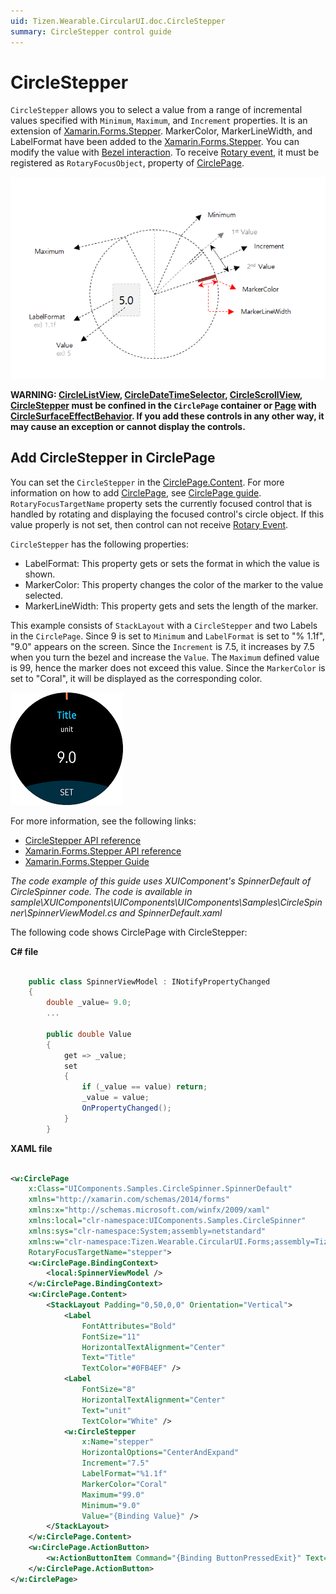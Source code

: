 ```yaml
---
uid: Tizen.Wearable.CircularUI.doc.CircleStepper
summary: CircleStepper control guide
---
```

# CircleStepper

`CircleStepper` allows you to select a value from a range of incremental values specified with `Minimum`, `Maximum`, and `Increment` properties.
It is an extension of [Xamarin.Forms.Stepper](https://developer.xamarin.com/api/type/Xamarin.Forms.Stepper/). MarkerColor, MarkerLineWidth, and LabelFormat have been added to the [Xamarin.Forms.Stepper](https://developer.xamarin.com/api/type/Xamarin.Forms.Stepper/).
You can modify the value with [Bezel interaction](https://developer.tizen.org/design/wearable/interaction/bezel-interactions).
To receive [Rotary event](https://developer.tizen.org/development/training/native-application/understanding-tizen-programming/event-handling#rotary), it must be registered as `RotaryFocusObject`, property of [CirclePage](xref:Tizen.Wearable.CircularUI.doc.CirclePage).

![](data/CircleStepper_property.png)

**WARNING: [CircleListView](xref:Tizen.Wearable.CircularUI.doc.CircleListView), [CircleDateTimeSelector](xref:Tizen.Wearable.CircularUI.doc.CircleDateTimeSelector), [CircleScrollView](xref:Tizen.Wearable.CircularUI.doc.CircleScrollView), [CircleStepper](xref:Tizen.Wearable.CircularUI.doc.CircleStepper) must be confined in the `CirclePage` container or [Page](https://developer.xamarin.com/api/type/Xamarin.Forms.Page/) with [CircleSurfaceEffectBehavior](xref:Tizen.Wearable.CircularUI.doc.CircleSurfaceEffectBehavior). If you add these controls in any other way,  it may cause an exception or cannot display the controls.**

## Add CircleStepper in CirclePage

You can set the `CircleStepper` in the [CirclePage.Content](xref:Tizen.Wearable.CircularUI.doc.CirclePage). For more information on how to add [CirclePage](xref:Tizen.Wearable.CircularUI.doc.CirclePage), see [CirclePage guide](https://samsung.github.io/Tizen.CircularUI/guide/CirclePage.html#create-circlepage).
`RotaryFocusTargetName` property sets the currently focused control that is handled by rotating and displaying the focused control's circle object.
If this value properly is not set, then control can not receive [Rotary Event](https://developer.tizen.org/development/training/native-application/understanding-tizen-programming/event-handling#rotary).

`CircleStepper` has the following properties:

- LabelFormat: This property gets or sets the format in which the value is shown.
- MarkerColor: This property changes the color of the marker to the value selected.
- MarkerLineWidth: This property gets and sets the length of the marker.

This example consists of `StackLayout` with a `CircleStepper` and two Labels in the `CirclePage`.
Since 9 is set to `Minimum` and `LabelFormat` is set to "% 1.1f", "9.0" appears on the screen. Since the `Increment` is 7.5, it increases by 7.5 when you turn the bezel and increase the `Value`. The `Maximum` defined value is 99, hence the marker does not exceed this value. Since the `MarkerColor` is set to "Coral", it will be displayed as the corresponding color.

![](data/CircleStepper.png)

For more information, see the following links:

- [CircleStepper API reference](https://samsung.github.io/Tizen.CircularUI/api/Tizen.Wearable.CircularUI.Forms.CircleStepper.html)
- [Xamarin.Forms.Stepper API reference](https://developer.xamarin.com/api/type/Xamarin.Forms.Stepper/)
- [Xamarin.Forms.Stepper Guide](https://docs.microsoft.com/en-us/xamarin/xamarin-forms/user-interface/controls/views#stepper)

_The code example of this guide uses XUIComponent's SpinnerDefault of CircleSpinner code. The code is available in sample\XUIComponents\UIComponents\UIComponents\Samples\CircleSpinner\SpinnerViewModel.cs and SpinnerDefault.xaml_

The following code shows CirclePage with CircleStepper:

**C# file**

```cs

    public class SpinnerViewModel : INotifyPropertyChanged
    {
        double _value= 9.0;
        ...

        public double Value
        {
            get => _value;
            set
            {
                if (_value == value) return;
                _value = value;
                OnPropertyChanged();
            }
        }
```

**XAML file**

```xml

<w:CirclePage
    x:Class="UIComponents.Samples.CircleSpinner.SpinnerDefault"
    xmlns="http://xamarin.com/schemas/2014/forms"
    xmlns:x="http://schemas.microsoft.com/winfx/2009/xaml"
    xmlns:local="clr-namespace:UIComponents.Samples.CircleSpinner"
    xmlns:sys="clr-namespace:System;assembly=netstandard"
    xmlns:w="clr-namespace:Tizen.Wearable.CircularUI.Forms;assembly=Tizen.Wearable.CircularUI.Forms"
    RotaryFocusTargetName="stepper">
    <w:CirclePage.BindingContext>
        <local:SpinnerViewModel />
    </w:CirclePage.BindingContext>
    <w:CirclePage.Content>
        <StackLayout Padding="0,50,0,0" Orientation="Vertical">
            <Label
                FontAttributes="Bold"
                FontSize="11"
                HorizontalTextAlignment="Center"
                Text="Title"
                TextColor="#0FB4EF" />
            <Label
                FontSize="8"
                HorizontalTextAlignment="Center"
                Text="unit"
                TextColor="White" />
            <w:CircleStepper
                x:Name="stepper"
                HorizontalOptions="CenterAndExpand"
                Increment="7.5"
                LabelFormat="%1.1f"
                MarkerColor="Coral"
                Maximum="99.0"
                Minimum="9.0"
                Value="{Binding Value}" />
        </StackLayout>
    </w:CirclePage.Content>
    <w:CirclePage.ActionButton>
        <w:ActionButtonItem Command="{Binding ButtonPressedExit}" Text="SET" />
    </w:CirclePage.ActionButton>
</w:CirclePage>
```